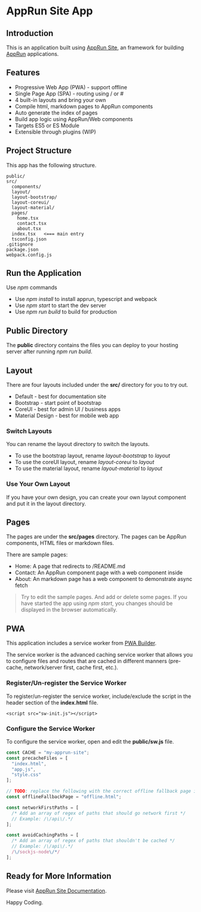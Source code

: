 # AppRun Site App

## Introduction

This is an application built using [AppRun Site](https://github.com/yysun/apprun-site), an framework for building [AppRun](https://github.com/yysun/apprun) applications.

## Features

* Progressive Web App (PWA) - support offline
* Single Page App (SPA) - routing using / or #
* 4 built-in layouts and bring your own
* Compile html, markdown pages to AppRun components
* Auto generate the index of pages
* Build app logic using AppRun/Web components
* Targets ES5 or ES Module
* Extensible through plugins (WIP)


## Project Structure

This app has the following structure.

```
public/
src/
  components/
  layout/
  layout-bootstrap/
  layout-coreui/
  layout-material/
  pages/
    home.tsx
    contact.tsx
    about.tsx
  index.tsx   <=== main entry
  tsconfig.json
.gitignore
package.json
webpack.config.js
```
## Run the Application

Use _npm_ commands

* Use _npm install_ to install apprun, typescript and webpack
* Use _npm start_ to start the dev server
* Use _npm run build_ to build for production


## Public Directory

The **public** directory contains the files you can deploy to your hosting server after running _npm run build_.

## Layout

There are four layouts included under the **src/** directory for you to try out.

* Default - best for documentation site
* Bootstrap - start point of bootstrap
* CoreUI - best for admin UI / business apps
* Material Design - best for mobile web app

### Switch Layouts

You can rename the layout directory to switch the layouts.

* To use the bootstrap layout, rename _layout-bootstrap_ to _layout_
* To use the coreUI layout, rename _layout-coreui_ to _layout_
* To use the material layout, rename _layout-material_ to _layout_

### Use Your Own Layout

If you have your own design, you can create your own layout component and put it in the layout directory.

## Pages

The pages are under the **src/pages** directory. The pages can be AppRun components, HTML files or markdown files.

There are sample pages:

* Home: A page that redirects to /README.md
* Contact: An AppRun component page with a web component inside
* About: An markdown page has a web component to demonstrate async fetch

> Try to edit the sample pages. And add or delete some pages. If you have started the app using _npm start_, you changes should be displayed in the browser automatically.


## PWA

This application includes a service worker from [PWA Builder](https://www.pwabuilder.com/).

The service worker is the advanced caching service worker that allows you to configure files and routes that are cached in different manners (pre-cache, network/server first, cache first, etc.).

### Register/Un-register the Service Worker

To register/un-register the service worker, include/exclude the script in the header section of the **index.html** file.

```
<script src="sw-init.js"></script>
```

### Configure the Service Worker

To configure the service worker, open and edit the **public/sw.js** file.


```javascript
const CACHE = "my-apprun-site";
const precacheFiles = [
  "index.html",
  "app.js",
  "style.css"
];

// TODO: replace the following with the correct offline fallback page i.e.: const offlineFallbackPage = "offline.html";
const offlineFallbackPage = "offline.html";

const networkFirstPaths = [
  /* Add an array of regex of paths that should go network first */
  // Example: /\/api\/.*/
];

const avoidCachingPaths = [
  /* Add an array of regex of paths that shouldn't be cached */
  // Example: /\/api\/.*/
  /\/sockjs-node\/*/
];

```

## Ready for More Information

Please visit [AppRun Site Documentation](https://yysun.github.io/apprun-site/).


Happy Coding.
